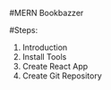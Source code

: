 #MERN Bookbazzer

#Steps:

1. Introduction
2. Install Tools
3. Create React App
4. Create Git Repository
